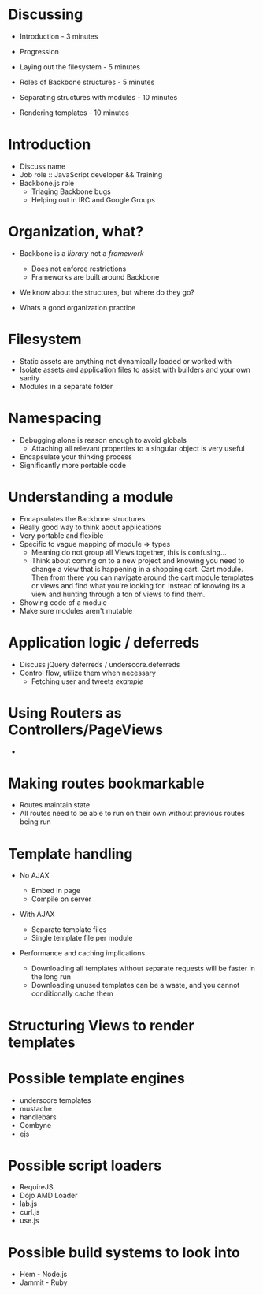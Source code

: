 # Discussing

* Introduction - 3 minutes
* Progression

* Laying out the filesystem - 5 minutes
* Roles of Backbone structures - 5 minutes
* Separating structures with modules - 10 minutes
* Rendering templates - 10 minutes

# Introduction

* Discuss name
* Job role :: JavaScript developer && Training
* Backbone.js role
  + Triaging Backbone bugs
  + Helping out in IRC and Google Groups

# Organization, what?

* Backbone is a *library* not a *framework*
  + Does not enforce restrictions
  + Frameworks are built around Backbone

* We know about the structures, but where do they go?
* Whats a good organization practice

# Filesystem

* Static assets are anything not dynamically loaded or worked with
* Isolate assets and application files to assist with builders and your own sanity
* Modules in a separate folder

# Namespacing

* Debugging alone is reason enough to avoid globals
  + Attaching all relevant properties to a singular object is very useful
* Encapsulate your thinking process
* Significantly more portable code

# Understanding a module

* Encapsulates the Backbone structures
* Really good way to think about applications
* Very portable and flexible
* Specific to vague mapping of module => types
  + Meaning do not group all Views together, this is confusing...
  + Think about coming on to a new project and knowing you need to change a view that is happening in a shopping cart.  Cart module.  Then from there you can navigate around the cart module templates or views and find what you're looking for.  Instead of knowing its a view and hunting through a ton of views to find them.
* Showing code of a module
* Make sure modules aren't mutable

# Application logic / deferreds

* Discuss jQuery deferreds / underscore.deferreds
* Control flow, utilize them when necessary
  + Fetching user and tweets *example*

# Using Routers as Controllers/PageViews

*  

# Making routes bookmarkable

* Routes maintain state
* All routes need to be able to run on their own without previous routes being run

# Template handling

* No AJAX
  + Embed in page
  + Compile on server

* With AJAX
  + Separate template files
  + Single template file per module

* Performance and caching implications
  + Downloading all templates without separate requests will be faster in the long run
  + Downloading unused templates can be a waste, and you cannot conditionally cache them

# Structuring Views to render templates

# Possible template engines

* underscore templates
* mustache
* handlebars
* Combyne
* ejs

# Possible script loaders

* RequireJS
* Dojo AMD Loader
* lab.js
* curl.js
* use.js

# Possible build systems to look into

* Hem - Node.js
* Jammit - Ruby
